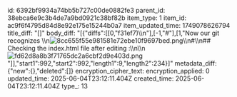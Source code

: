 id: 6392bf9934a74bb5b727c00de0882fe3
parent_id: 38ebca6e9c3b4de7a9bd0921c38bf82b
item_type: 1
item_id: ac9f6f4795d84d8e92e175e15244b0a7
item_updated_time: 1749078626794
title_diff: "[]"
body_diff: "[{\"diffs\":[[0,\"f31ef7)\\\n\"],[-1,\"#\"],[1,\"Now our git recognizes \\\n![8cc655f55e981581e72ebe10f9697bed.png](:/c775624ce4914498a64dd276d6c9becb)\\\n#\\\n## Checking the index.html file after editing :\\\n\\\n![fd62d8a8b3f71765dc2a6cbf2d9e403d.png](:/4d938786fe844d229fd5ff1ac1374edb)\"]],\"start1\":992,\"start2\":992,\"length1\":9,\"length2\":234}]"
metadata_diff: {"new":{},"deleted":[]}
encryption_cipher_text: 
encryption_applied: 0
updated_time: 2025-06-04T23:12:11.404Z
created_time: 2025-06-04T23:12:11.404Z
type_: 13